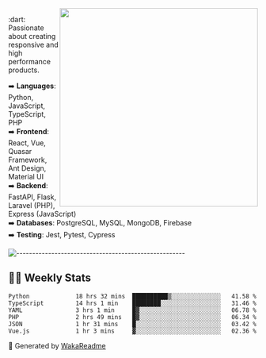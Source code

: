 <img src="https://github-readme-stats.vercel.app/api?username=iguit0&show_icons=true&include_all_commits=true&count_private=true&theme=dracula" min-width="400px" max-width="400px" width="400px" align="right" />

<p align="left"> 
  :dart: Passionate about creating responsive and high performance products.
</p>

<p align="left">
  ➡️ <strong>Languages</strong>: Python, JavaScript, TypeScript, PHP<br>
  ➡️ <strong>Frontend</strong>: React, Vue, Quasar Framework, Ant Design, Material UI<br>
  ➡️ <strong>Backend</strong>: FastAPI, Flask, Laravel (PHP), Express (JavaScript)<br>
  ➡️ <strong>Databases</strong>: PostgreSQL, MySQL, MongoDB, Firebase<br>
  ➡️ <strong>Testing</strong>: Jest, Pytest, Cypress<br>
</p>

![-----------------------------------------------------](https://raw.githubusercontent.com/andreasbm/readme/master/assets/lines/vintage.png)

## :man_technologist: Weekly Stats
<!--START_SECTION:waka-->

```text
Python             18 hrs 32 mins  ██████████▒░░░░░░░░░░░░░░   41.58 %
TypeScript         14 hrs 1 min    ████████░░░░░░░░░░░░░░░░░   31.46 %
YAML               3 hrs 1 min     █▓░░░░░░░░░░░░░░░░░░░░░░░   06.78 %
PHP                2 hrs 49 mins   █▓░░░░░░░░░░░░░░░░░░░░░░░   06.34 %
JSON               1 hr 31 mins    █░░░░░░░░░░░░░░░░░░░░░░░░   03.42 %
Vue.js             1 hr 3 mins     ▓░░░░░░░░░░░░░░░░░░░░░░░░   02.36 %
```

<!--END_SECTION:waka-->

🚀 Generated by [WakaReadme](https://github.com/athul/waka-readme)
